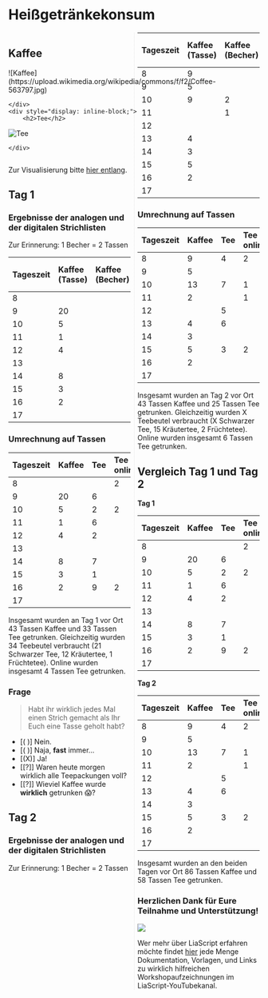 <!-- 

language: de

narrator: Deutsch Female

version: 0.3

-->

# Heißgetränkekonsum

<div style="-webkit-column-count: 2; -moz-column-count: 2; column-count: 2; -webkit-column-rule: 1px dotted #e0e0e0; -moz-column-rule: 1px dotted #e0e0e0; column-rule: 1px dotted #e0e0e0;">
    <div style="display: inline-block;">
    <h2>Kaffee</h2>
![Kaffee](https://upload.wikimedia.org/wikipedia/commons/f/f2/Coffee-563797.jpg)

    </div>
    <div style="display: inline-block;">
        <h2>Tee</h2>
![Tee](https://upload.wikimedia.org/wikipedia/commons/0/04/Tea_in_different_grade_of_fermentation.jpg)

    </div>
</div>

Zur Visualisierung bitte [hier entlang](https://liascript.github.io/course/?https://raw.githubusercontent.com/JulianeRoeder/Heissgetraenke/main/README.md).

## Tag 1



### Ergebnisse der analogen und der digitalen Strichlisten

Zur Erinnerung: 1 Becher = 2 Tassen

| Tageszeit | Kaffee (Tasse) | Kaffee (Becher) | Tee (Tasse) | Tee (Becher) | Tee (Becher) online |
|:--- |:--- |:--- |:--- |:--- |:--- |
| 8   |     |     |     |     | 1   |
| 9   | 20  |     | 6   |     |     |
| 10  | 5   |     | 2   |     | 1   |
| 11  | 1   |     | 2   | 2   |     |
| 12  | 4   |     | 2   |     |     |
| 13  |     |     |     |     |     |
| 14  | 8   |     | 3   | 2   |     |
| 15  | 3   |     | 1   |     |     |
| 16  | 2   |     | 1   | 4   | 1   |
| 17  |     |     |     |     |     |


### Umrechnung auf Tassen

| Tageszeit | Kaffee | Tee | Tee online |
|:--------- |:------ |:--- |:---------- |
| 8         |        |     | 2          | 
| 9         | 20     | 6   |            |
| 10        | 5      | 2   | 2          |
| 11        | 1      | 6   |            |
| 12        | 4      | 2   |            |
| 13        |        |     |            |
| 14        | 8      | 7   |            |
| 15        | 3      | 1   |            |
| 16        | 2      | 9   | 2          |
| 17        |        |     |            |

Insgesamt wurden an Tag 1 vor Ort 43 Tassen Kaffee und 33 Tassen Tee getrunken. Gleichzeitig wurden 34 Teebeutel verbraucht (21 Schwarzer Tee, 12 Kräutertee, 1 Früchtetee). Online wurden insgesamt 4 Tassen Tee getrunken.

### Frage
> Habt ihr wirklich jedes Mal einen Strich gemacht als Ihr Euch eine Tasse geholt habt?
<!-- data-randomize data-max-trials="3" data-show-solution-button="0"-->
- [( )] Nein.
- [( )] Naja, **fast** immer...
- [(X)] Ja!
- [[?]] Waren heute morgen wirklich alle Teepackungen voll?
- [[?]] Wieviel Kaffee wurde **wirklich** getrunken 😱?

## Tag 2

### Ergebnisse der analogen und der digitalen Strichlisten

Zur Erinnerung: 1 Becher = 2 Tassen

| Tageszeit | Kaffee (Tasse) | Kaffee (Becher) | Tee (Tasse) | Tee (Becher) | Tee (Tasse) online | Tee (Becher) online |
|:--- |:--- |:--- |:--- |:--- |:--- | --- |
| 8   | 9   |     | 4   |     |     | 1   |
| 9   | 5   |     |     |     |     |     |
| 10  | 9   | 2   | 7   |     | 1   |     |
| 11  |     | 1   |     |     | 1   |     |
| 12  |     |     | 5   |     |     |     |
| 13  | 4   |     | 6   |     |     |     |
| 14  | 3   |     |     |     |     |     |
| 15  | 5   |     | 3   |     |     | 1   |
| 16  | 2   |     |     |     |     |     |
| 17  |     |     |     |     |     |     |


### Umrechnung auf Tassen

| Tageszeit | Kaffee | Tee | Tee online |
|:--------- |:------ |:--- |:---------- |
| 8         | 9      | 4   | 2          |
| 9         | 5      |     |            |
| 10        | 13     | 7   | 1          |
| 11        | 2      |     | 1          |
| 12        |        | 5   |            |
| 13        | 4      | 6   |            |
| 14        | 3      |     |            |
| 15        | 5      | 3   | 2          | 
| 16        | 2      |     |            |
| 17        |        |     |            |

Insgesamt wurden an Tag 2 vor Ort 43 Tassen Kaffee und 25 Tassen Tee getrunken. Gleichzeitig wurden X Teebeutel verbraucht (X Schwarzer Tee, 15 Kräutertee, 2 Früchtetee). Online wurden insgesamt 6 Tassen Tee getrunken.

## Vergleich Tag 1 und Tag 2

**Tag 1**

| Tageszeit | Kaffee | Tee | Tee online |
|:--------- |:------ |:--- |:---------- |
| 8         |        |     | 2          |
| 9         | 20     | 6   |            |
| 10        | 5      | 2   | 2          |
| 11        | 1      | 6   |            |
| 12        | 4      | 2   |            |
| 13        |        |     |            |
| 14        | 8      | 7   |            |
| 15        | 3      | 1   |            |
| 16        | 2      | 9   | 2          |
| 17        |        |     |            |


**Tag 2**

| Tageszeit | Kaffee | Tee | Tee online |
|:--------- |:------ |:--- |:---------- |
| 8         | 9      | 4   | 2          |
| 9         | 5      |     |            |
| 10        | 13     | 7   | 1          |
| 11        | 2      |     | 1          |
| 12        |        | 5   |            |
| 13        | 4      | 6   |            |
| 14        | 3      |     |            |
| 15        | 5      | 3   | 2          | 
| 16        | 2      |     |            |
| 17        |        |     |            |

Insgesamt wurden an den beiden Tagen vor Ort 86 Tassen Kaffee und 58 Tassen Tee getrunken.  

### Herzlichen Dank für Eure Teilnahme und Unterstützung!

![](https://upload.wikimedia.org/wikipedia/commons/7/7c/Centaurea_sp_und_Bombus_sp.JPG)

Wer mehr über LiaScript erfahren möchte findet [hier](https://liascript.github.io/) jede Menge Dokumentation, Vorlagen, und Links zu wirklich hilfreichen Workshopaufzeichnungen im LiaScript-YouTubekanal.
